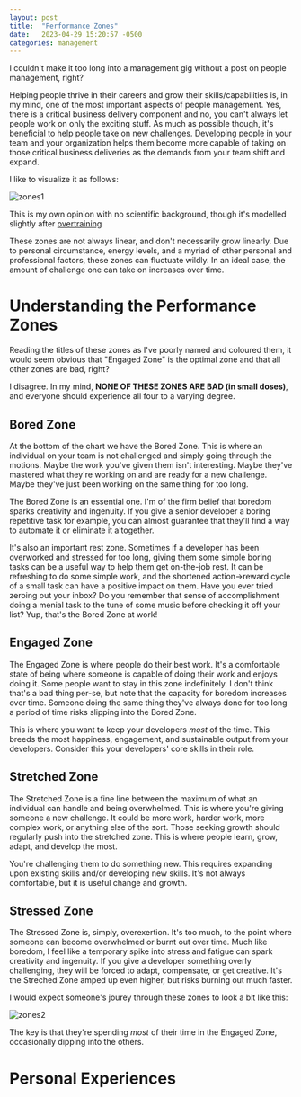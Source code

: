 ```yaml
---
layout: post
title:  "Performance Zones"
date:   2023-04-29 15:20:57 -0500
categories: management
---
```


I couldn't make it too long into a management gig without a post on people management, right?

Helping people thrive in their careers and grow their skills/capabilities is, in my mind, one of the most important aspects of people management.  Yes, there is a critical business delivery component and no, you can't always let people work on only the exciting stuff.  As much as possible though, it's beneficial to help people take on new challenges.  Developing people in your team and your organization helps them become more capable of taking on those critical business deliveries as the demands from your team shift and expand.

I like to visualize it as follows:

![zones1](/assets/zones1.jpg)

This is my own opinion with no scientific background, though it's modelled slightly after [overtraining](https://statumentis.wordpress.com/2014/12/01/overtraining-is-of-great-importance-to-the-high-performance-athlete-we-need-to-gain-knowledge/)

These zones are not always linear, and don't necessarily grow linearly.  Due to personal circumstance, energy levels, and a myriad of other personal and professional factors, these zones can fluctuate wildly.  In an ideal case, the amount of challenge one can take on increases over time. 

# Understanding the Performance Zones

Reading the titles of these zones as I've poorly named and coloured them, it would seem obvious that "Engaged Zone" is the optimal zone and that all other zones are bad, right?

I disagree.  In my mind, **NONE OF THESE ZONES ARE BAD (in small doses)**, and everyone should experience all four to a varying degree. 

## Bored Zone

At the bottom of the chart we have the Bored Zone.  This is where an individual on your team is not challenged and simply going through the motions.  Maybe the work you've given them isn't interesting.  Maybe they've mastered what they're working on and are ready for a new challenge.  Maybe they've just been working on the same thing for too long.

The Bored Zone is an essential one.  I'm of the firm belief that boredom sparks creativity and ingenuity. If you give a senior developer a boring repetitive task for example, you can almost guarantee that they'll find a way to automate it or eliminate it altogether.  

It's also an important rest zone.  Sometimes if a developer has been overworked and stressed for too long, giving them some simple boring tasks can be a useful way to help them get on-the-job rest.  It can be refreshing to do some simple work, and the shortened action->reward cycle of a small task can have a positive impact on them.   Have you ever tried zeroing out your inbox?  Do you remember that sense of accomplishment doing a menial task to the tune of some music before checking it off your list?  Yup, that's the Bored Zone at work! 

## Engaged Zone 

The Engaged Zone is where people do their best work.  It's a comfortable state of being where someone is capable of doing their work and enjoys doing it.  Some people want to stay in this zone indefinitely.  I don't think that's a bad thing per-se, but note that the capacity for boredom increases over time.  Someone doing the same thing they've always done for too long a period of time risks slipping into the Bored Zone. 

This is where you want to keep your developers *most* of the time.  This breeds the most happiness, engagement, and sustainable output from your developers.  Consider this your developers' core skills in their role.

## Stretched Zone

The Stretched Zone is a fine line between the maximum of what an individual can handle and being overwhelmed.  This is where you're giving someone a new challenge.  It could be more work, harder work, more complex work, or anything else of the sort.  Those seeking growth should regularly push into the stretched zone.  This is where people learn, grow, adapt, and develop the most. 

You're challenging them to do something new.  This requires expanding upon existing skills and/or developing new skills.  It's not always comfortable, but it is useful change and growth. 

## Stressed Zone

The Stressed Zone is, simply, overexertion.  It's too much, to the point where someone can become overwhelmed or burnt out over time.  Much like boredom, I feel like a temporary spike into stress and fatigue can spark creativity and ingenuity. If you give a developer something overly challenging, they will be forced to adapt, compensate, or get creative.  It's the Streched Zone amped up even higher, but risks burning out much faster. 

I would expect someone's jourey through these zones to look a bit like this:

![zones2](/assets/zones2.jpg)

The key is that they're spending *most* of their time in the Engaged Zone, occasionally dipping into the others.  

# Personal Experiences

